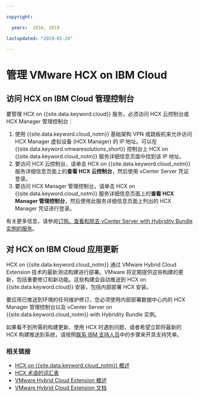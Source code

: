 ```yaml
---

copyright:

  years:  2016, 2019

lastupdated: "2019-01-24"

---
```


# 管理 VMware HCX on IBM Cloud

## 访问 HCX on IBM Cloud 管理控制台

要管理 HCX on {{site.data.keyword.cloud}} 服务，必须访问 HCX 云控制台或 HCX Manager 管理控制台：
1. 使用 {{site.data.keyword.cloud_notm}} 基础架构 VPN 或跳板机来允许访问 HCX Manager 虚拟设备 (HCX Manager) 的 IP 地址。可以在 {{site.data.keyword.vmwaresolutions_short}} 控制台上 HCX on {{site.data.keyword.cloud_notm}} 服务详细信息页面中找到该 IP 地址。
2. 要访问 HCX 云控制台，请单击 HCX on {{site.data.keyword.cloud_notm}} 服务详细信息页面上的**查看 HCX 云控制台**，然后使用 vCenter Server 凭证登录。
3. 要访问 HCX Manager 管理控制台，请单击 HCX on {{site.data.keyword.cloud_notm}} 服务详细信息页面上的**查看 HCX Manager 管理控制台**，然后使用此服务详细信息页面上列出的 HCX Manager 凭证进行登录。

有关更多信息，请参阅[订购、查看和除去 vCenter Server with Hybridity Bundle 实例的服务](/docs/services/vmwaresolutions/vcenter/vc_hybrid_addingremovingservices.html)。

## 对 HCX on IBM Cloud 应用更新

HCX on {{site.data.keyword.cloud_notm}} 通过 VMware Hybrid Cloud Extension 技术的最新测试构建进行部署。VMware 将定期提供这些构建的更新，包括重要修订和新功能。这些构建会自动推送到 HCX on {{site.data.keyword.cloud}} 安装，包括内部部署 HCX 安装。

要应用已推送到环境的任何维护修订，您必须使用内部部署数据中心内的 HCX Manager 管理控制台以及 vCenter Server on {{site.data.keyword.cloud_notm}} with Hybridity Bundle 实例。

如果看不到所需的构建更新、使用 HCX 时遇到问题，或者希望立即将最新的 HCX 构建推送到系统，请按照[联系 IBM 支持人员](/docs/services/vmwaresolutions/vmonic/trbl_support.html)中的步骤来开具支持凭单。

### 相关链接

* [HCX on {{site.data.keyword.cloud_notm}} 概述](/docs/services/vmwaresolutions/services/hcx_considerations.html)
* [HCX 术语的词汇表](/docs/services/vmwaresolutions/services/hcx_glossary.html)
* [VMware Hybrid Cloud Extension 概述](https://cloud.vmware.com/vmware-hcx)
* [VMware Hybrid Cloud Extension 文档](https://cloud.vmware.com/vmware-hcx/resources)
